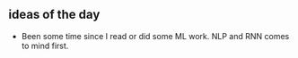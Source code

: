## ideas of the day

- Been some time since I read or did some ML work. NLP and RNN comes to mind first.
